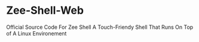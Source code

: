 # Zee-Shell-Web
Official Source Code For Zee Shell
A Touch-Friendy Shell That Runs On Top of A Linux Environement
